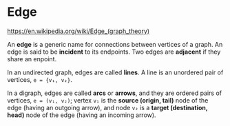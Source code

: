 # Edge

https://en.wikipedia.org/wiki/Edge_(graph_theory)

An **edge** is a generic name for connections between vertices of a graph. An edge is said to be **incident** to its endpoints. Two edges are **adjacent** if they share an enpoint.

In an undirected graph, edges are called **lines**. A line is an unordered pair of vertices, `e = {v₁, v₂}`.

In a digraph, edges are called **arcs** or **arrows**, and they are ordered pairs of vertices, `e = (v₁, v₂)`; vertex `v₁` is the **source (origin, tail)** node of the edge (having an outgoing arrow), and node `v₂` is a **target (destination, head)** node of the edge (having an incoming arrow).
